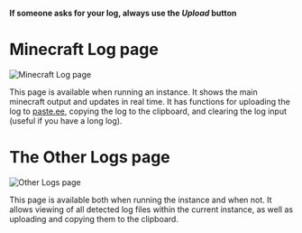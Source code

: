 **If someone asks for your log, always use the _Upload_ button**

# Minecraft Log page

![Minecraft Log page](https://i.imgur.com/l8EKLi1.png)

This page is available when running an instance. It shows the main minecraft output and updates in real time. It has functions for uploading the log to [paste.ee](http://paste.ee/), copying the log to the clipboard, and clearing the log input (useful if you have a long log).

# The Other Logs page

![Other Logs page](https://i.imgur.com/Do0qUGV.png)

This page is available both when running the instance and when not. It allows viewing of all detected log files within the current instance, as well as uploading and copying them to the clipboard.